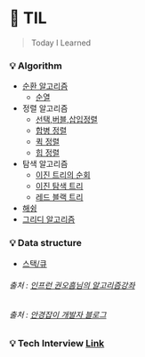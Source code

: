 # :memo: TIL
> Today I Learned

### :bulb: Algorithm
- [순환 알고리즘](https://github.com/ivory627/TIL/blob/master/Algorithm/%EC%88%9C%ED%99%98%20(Recursion)%20%EC%95%8C%EA%B3%A0%EB%A6%AC%EC%A6%98.md)
  - [순열](https://github.com/ivory627/TIL/blob/master/Algorithm/Permutation.md)
- 정렬 알고리즘
  - [선택,버블,삽입정렬](https://github.com/ivory627/TIL/blob/master/Algorithm/%EC%A0%95%EB%A0%AC(Sort)%20%EC%95%8C%EA%B3%A0%EB%A6%AC%EC%A6%98%5B%EC%84%A0%ED%83%9D%2C%EB%B2%84%EB%B8%94%2C%EC%82%BD%EC%9E%85%5D.md)
  - [합병 정렬](https://github.com/ivory627/TIL/blob/master/Algorithm/%ED%95%A9%EB%B3%91%20%EC%A0%95%EB%A0%AC(Merge%20Sort).md)
  - [퀵 정렬](https://github.com/ivory627/TIL/blob/master/Algorithm/%ED%80%B5%20%EC%A0%95%EB%A0%AC(Quick%20Sort).md)
  - [힙 정렬](https://github.com/ivory627/TIL/blob/master/Algorithm/%ED%9E%99%20%EC%A0%95%EB%A0%AC(Heap%20Sort).md)
- 탐색 알고리즘
  - [이진 트리의 순회](https://github.com/ivory627/TIL/blob/master/Algorithm/%EC%9D%B4%EC%A7%84%ED%8A%B8%EB%A6%AC%EC%9D%98%20%EC%88%9C%ED%9A%8C(traversal).md)
  - [이진 탐색 트리](https://github.com/ivory627/TIL/blob/master/Algorithm/%ED%83%90%EC%83%89%20%ED%8A%B8%EB%A6%AC.md)
  - [레드 블랙 트리](https://github.com/ivory627/TIL/blob/master/Algorithm/%EB%A0%88%EB%93%9C%20%EB%B8%94%EB%9E%99%20%ED%8A%B8%EB%A6%AC.md)
- [해슁](https://github.com/ivory627/TIL/blob/master/Algorithm/Hashing.md)
- [그리디 알고리즘](https://github.com/ivory627/TIL/blob/master/Algorithm/Greedy.md)

### :bulb: Data structure
- [스택/큐](https://github.com/ivory627/TIL/blob/master/Algorithm/Stack_Queue.md)





###### 출처 : [인프런 권오흠님의 알고리즘강좌](https://www.inflearn.com/course/%EC%95%8C%EA%B3%A0%EB%A6%AC%EC%A6%98-%EA%B0%95%EC%A2%8C#curriculum)
###### 출처 : [안경잡이 개발자 블로그](https://m.blog.naver.com/PostList.nhn?blogId=ndb796)

### :bulb: Tech Interview  [Link](https://github.com/ivory627/TIL/blob/master/TechInterview/%EA%B8%B0%EC%88%A0%EB%A9%B4%EC%A0%91%EC%A4%80%EB%B9%84.md)
